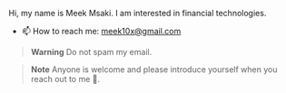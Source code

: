 
Hi, my name is Meek Msaki. I am interested in financial technologies.
- 📫 How to reach me: meek10x@gmail.com
> **Warning**
> Do not spam my email.

> **Note**
> Anyone is welcome and please introduce yourself when you reach out to me 🐶.
